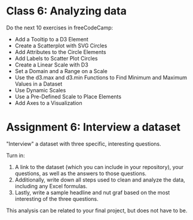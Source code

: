 # Class 6: Analyzing data
Do the next 10 exercises in freeCodeCamp:

* Add a Tooltip to a D3 Element
* Create a Scatterplot with SVG Circles
* Add Attributes to the Circle Elements
* Add Labels to Scatter Plot Circles
* Create a Linear Scale with D3
* Set a Domain and a Range on a Scale
* Use the d3.max and d3.min Functions to Find Minimum and Maximum Values in a Dataset
* Use Dynamic Scales
* Use a Pre-Defined Scale to Place Elements
* Add Axes to a Visualization


# Assignment 6: Interview a dataset

"Interview" a dataset with three specific, interesting questions.

Turn in:

1. A link to the dataset (which you can include in your repository), your questions, as well as the answers to those questions.  
2. Additionally, write down all steps used to clean and analyze the data, including any Excel formulas. 
3. Lastly, write a sample headline and nut graf based on the most interesting of the three questions.

This analysis can be related to your final project, but does not have to be.